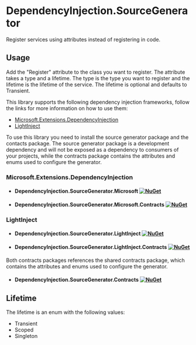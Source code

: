 # DependencyInjection.SourceGenerator
Register services using attributes instead of registering in code.

## Usage
Add the "Register" attribute to the class you want to register. The attribute takes a type and a lifetime. The type is the type you want to register and the lifetime is the lifetime of the service. The lifetime is optional and defaults to Transient.

This library supports the following dependency injection frameworks, follow the links for more information on how to use them:
- [Microsoft.Extensions.DependencyInjection](DependencyInjection.SourceGenerator.Microsoft/README.md)
- [LightInject](DependencyInjection.SourceGenerator.LightInject/README.md)

To use this library you need to install the source generator package and the contacts package. 
The source generator package is a development dependency and will not be exposed as a dependency to consumers of your projects, while the contracts package contains the attributes and enums used to configure the generator.

### Microsoft.Extensions.DependencyInjection
* #### DependencyInjection.SourceGenerator.Microsoft [![NuGet](https://img.shields.io/nuget/vpre/DependencyInjection.SourceGenerator.Microsoft.svg)](https://www.nuget.org/packages/DependencyInjection.SourceGenerator.Microsoft)
* #### DependencyInjection.SourceGenerator.Microsoft.Contracts [![NuGet](https://img.shields.io/nuget/vpre/DependencyInjection.SourceGenerator.Microsoft.Contracts.svg)](https://www.nuget.org/packages/DependencyInjection.SourceGenerator.Microsoft.Contracts)

### LightInject
* #### DependencyInjection.SourceGenerator.LightInject [![NuGet](https://img.shields.io/nuget/vpre/DependencyInjection.SourceGenerator.LightInject.svg)](https://www.nuget.org/packages/DependencyInjection.SourceGenerator.LightInject)
* #### DependencyInjection.SourceGenerator.LightInject.Contracts [![NuGet](https://img.shields.io/nuget/vpre/DependencyInjection.SourceGenerator.LightInject.Contracts.svg)](https://www.nuget.org/packages/DependencyInjection.SourceGenerator.LightInject.Contracts)

Both contracts packages references the shared contracts package, which contains the attributes and enums used to configure the generator.
* #### DependencyInjection.SourceGenerator.Contracts [![NuGet](https://img.shields.io/nuget/vpre/DependencyInjection.SourceGenerator.Contracts.svg)](https://www.nuget.org/packages/DependencyInjection.SourceGenerator.Contracts)

## Lifetime
The lifetime is an enum with the following values:
- Transient
- Scoped
- Singleton
